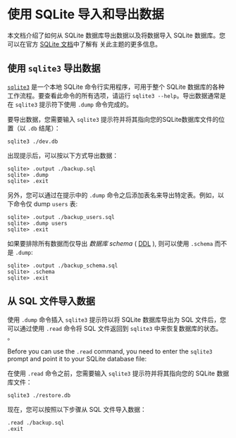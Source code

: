 # 使用 SQLite 导入和导出数据

本文档介绍了如何从 SQLite 数据库导出数据以及将数据导入 SQLite 数据库。您可以在官方 [SQLite 文档](https://www.sqlitetutorial.net/sqlite-dump/)中了解有 关此主题的更多信息。

## 使用 `sqlite3` 导出数据 

[`sqlite3`](https://www.sqlite.org/cli.html) 是一个本地 SQLite 命令行实用程序，可用于整个 SQLite 数据库的各种工作流程。要查看此命令的所有选项，请运行 `sqlite3 --help`。导出数据通常是在 `sqlite3` 提示符下使用 `.dump` 命令完成的。

要导出数据，您需要输入 `sqlite3` 提示符并将其指向您的SQLite数据库文件的位置（以 `.db` 结尾）：

```
sqlite3 ./dev.db
```

出现提示后，可以按以下方式导出数据：

```
sqlite> .output ./backup.sql
sqlite> .dump
sqlite> .exit
```

另外，您可以通过在提示中的 `.dump` 命令之后添加表名来导出特定表。例如，以下命令仅 dump `users` 表:

```
sqlite> .output ./backup_users.sql
sqlite> .dump users
sqlite> .exit
```

如果要排除所有数据而仅导出 _数据库 schema_ ( [DDL](https://en.wikipedia.org/wiki/Data_definition_language) ), 则可以使用 `.schema` 而不是 `.dump`:

```
sqlite> .output ./backup_schema.sql
sqlite> .schema
sqlite> .exit
```

## 从 SQL 文件导入数据

使用 `.dump` 命令插入 `sqlite3` 提示符以将 SQLite 数据库导出为 SQL 文件后，您可以通过使用 `.read` 命令将 SQL 文件返回到 `sqlite3` 中来恢复数据库的状态。 。

Before you can use the `.read` command, you need to enter the `sqlite3` prompt and point it to your SQLite database file:

在使用 `.read` 命令之前，您需要输入 `sqlite3` 提示符并将其指向您的 SQLite 数据库文件：

```
sqlite3 ./restore.db
```

现在，您可以按照以下步骤从 SQL 文件导入数据：

```
.read ./backup.sql
.exit
```
